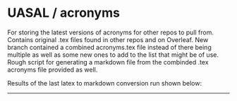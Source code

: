 # UASAL / acronyms
For storing the latest versions of acronyms for other repos to pull from. Contains original .tex files found in other repos and on Overleaf. New branch contained a combined acronyms.tex file instead of there being multiple as well as some new ones to add to the list that might be of use. Rough script for generating a markdown file from the combinded .tex acronyms file provided as well.

Results of the last latex to markdown conversion run shown below:
________________________________________________________________
